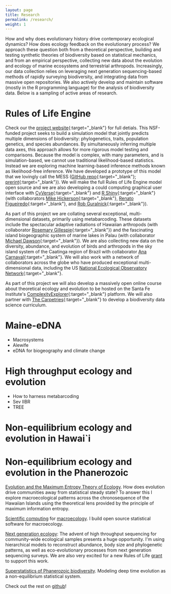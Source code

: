 ```yaml
---
layout: page
title: Research
permalink: /research/
weight: 1
---
```


How and why does evolutionary history drive contemporary ecological dynamics? How does ecology feedback on the evolutionary process? We approach these question both from a theoretical perspective, building and testing synthetic theories of biodiversity based on statistical mechanics, and from an empirical perspective, collecting new data about the evolution and ecology of marine ecosystems and terrestrial arthropods. Increasingly, our data collection relies on leveraging next generation sequencing-based methods of rapidly surveying biodiversity, and integrating data from massive open repositories. We also actively develop and maintain software (mostly in the R programming language) for the analysis of biodiversity data.  Below is a sampling of active areas of research.


# Rules of Life Engine

Check our the [project website](https://role-model.github.io/){:target="_blank"} for full detials. This NSF-funded project seeks to build a simulation model that jointly predicts multiple dimensions of biodiversity: phylogenetics, traits, population genetics, and species abundances. By simultaneously inferring multiple data axes, this approach allows for more rigorous model testing and comparisons. Because the model is complex, with many parameters, and is simulation-based, we cannot use traditional likelihood-based statistics.  Instead we are exploring machine learning-based inference methods known as likelihood-free inference. We have developed a prototype of this model that we lovingly call the MESS ([GitHub repo](https://github.com/messDiv/MESS){:target="_blank"}; [prerint](https://www.biorxiv.org/content/10.1101/2020.01.30.927236v1.abstract){:target="_blank"}). We will make the full Rules of Life Engine model open source and we are also developing a could computing graphical user interface with [CyVerse](https://www.cyverse.org/){:target="_blank"} and [R Shiny](https://shiny.rstudio.com/){:target="_blank"} (with collaborators [Mike Hickerson](https://hickerlab.wordpress.com/){:target="_blank"}, [Renato Figueiredo](https://www.acis.ufl.edu/people/renato/){:target="_blank"}, and [Rob Guralnick](https://sites.google.com/site/robgur/){:target="_blank"}).

As part of this project we are collating several exceptional, multi-dimensional datasets, primarily using metabarcoding. These datasets include the spectacular adaptive radiations of Hawaiian arthropods (with collaborator [Rosemary Gillespie](https://nature.berkeley.edu/evolab/){:target="_blank"}) and the fascinating island biogeographic system of marine lakes in Palau (with collaborator [Michael Dawson](http://mnd.ucmerced.edu/){:target="_blank"}). We are also collecting new data on the diversity, abundance, and evolution of birds and arthropods in the sky island system of the Caatinga region of Brazil with collaborator [Ana Carnaval](https://www.carnavallab.org/){:target="_blank"}. We will also work with a network of collaborators across the globe who have produced exceptional multi-dimensional data, including the US [National Ecological Observatory Network](https://www.neonscience.org/){:target="_blank"}.

As part of this project we will also develop a massively open online course about theoretical ecology and evolution to be hosted on the Santa Fe Institute's [ComplexityExplorer](https://www.complexityexplorer.org/){:target="_blank"} platform.  We will also partner with [The Carpetries](https://carpentries.org/){:target="_blank"} to develop a biodiversity data science curriculum.

# Maine-eDNA
- Macrosystems
- Alewife
- eDNA for biogeography and climate change


# High throughput ecology and evolution
- How to harness metabarcoding
- Sev IIBR
- TREE

# Non-equilibrium ecology and evolution in Hawai`i

# Non-equilibrium ecology and evolution in the Phanerozoic

[Evolution and the Maximum Entropy Theory of Ecology](https://github.com/ajrominger/hawaiiMETE/blob/master/README.md). How does evolution drive communities away from statistical steady state? To answer this I explore macroecological patterns across the chronosequence of the Hawaiian Islands using the theoretical lens provided by the principle of maximum information entropy.

[Scientific computing](https://github.com/cmerow/meteR/blob/master/README.md) for [macroecology](https://github.com/ajrominger/pika). I build open source statistical software for macroecology.

[Next generation ecology](https://github.com/hawaiiDimensions/mol2ecol/blob/master/README.md): The advent of high throughput sequencing for community-wide ecological samples presents a huge opportunity. I'm using hierarchical models to reconstruct abundance, body size and phylogenetic patterns, as well as eco-evolutionary processes from next generation sequencing surveys. We are also very excited for a new Rules of Life [grant](https://role-model.github.io/) to support this work.

[Superstatistics of Phanerozoic biodiversity](https://github.com/ajrominger/paleo_supStat/blob/master/README.md).  Modeling deep time evolution as a non-equilibrium statistical system.

Check out the rest on [github](https://github.com/ajrominger)!
